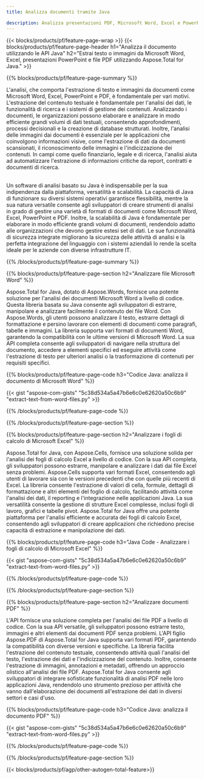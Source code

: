 ```yaml
---
title: Analizza documenti tramite Java 

description: Analizza presentazioni PDF, Microsoft Word, Excel e PowerPoint tramite l'applicazione Java. Estrai testo o immagini con facilità.
---
```


{{< blocks/products/pf/feature-page-wrap >}}
{{< blocks/products/pf/feature-page-header h1="Analizza il documento utilizzando le API Java" h2="Estrai testo o immagini da Microsoft Word, Excel, presentazioni PowerPoint e file PDF utilizzando Aspose.Total for Java." >}}

{{% blocks/products/pf/feature-page-summary %}}

L'analisi, che comporta l'estrazione di testo e immagini da documenti come Microsoft Word, Excel, PowerPoint e PDF, è fondamentale per vari motivi. L'estrazione del contenuto testuale è fondamentale per l'analisi dei dati, le funzionalità di ricerca e i sistemi di gestione dei contenuti. Analizzando i documenti, le organizzazioni possono elaborare e analizzare in modo efficiente grandi volumi di dati testuali, consentendo approfondimenti, processi decisionali e la creazione di database strutturati. Inoltre, l'analisi delle immagini dai documenti è essenziale per le applicazioni che coinvolgono informazioni visive, come l'estrazione di dati da documenti scansionati, il riconoscimento delle immagini e l'indicizzazione dei contenuti. In campi come quello finanziario, legale e di ricerca, l'analisi aiuta ad automatizzare l'estrazione di informazioni critiche da report, contratti e documenti di ricerca.  <br /><br />

Un software di analisi basato su Java è indispensabile per la sua indipendenza dalla piattaforma, versatilità e scalabilità. La capacità di Java di funzionare su diversi sistemi operativi garantisce flessibilità, mentre la sua natura versatile consente agli sviluppatori di creare strumenti di analisi in grado di gestire una varietà di formati di documenti come Microsoft Word, Excel, PowerPoint e PDF. Inoltre, la scalabilità di Java è fondamentale per elaborare in modo efficiente grandi volumi di documenti, rendendolo adatto alle organizzazioni che devono gestire estesi set di dati. Le sue funzionalità di sicurezza integrate migliorano la sicurezza delle attività di analisi e la perfetta integrazione del linguaggio con i sistemi aziendali lo rende la scelta ideale per le aziende con diverse infrastrutture IT.

{{% /blocks/products/pf/feature-page-summary  %}}

{{% blocks/products/pf/feature-page-section  h2="Analizzare file Microsoft Word" %}}

Aspose.Total for Java, dotato di Aspose.Words, fornisce una potente soluzione per l'analisi dei documenti Microsoft Word a livello di codice. Questa libreria basata su Java consente agli sviluppatori di estrarre, manipolare e analizzare facilmente il contenuto dei file Word. Con Aspose.Words, gli utenti possono analizzare il testo, estrarre dettagli di formattazione e persino lavorare con elementi di documenti come paragrafi, tabelle e immagini. La libreria supporta vari formati di documenti Word, garantendo la compatibilità con le ultime versioni di Microsoft Word. La sua API completa consente agli sviluppatori di navigare nella struttura del documento, accedere a elementi specifici ed eseguire attività come l'estrazione di testo per ulteriori analisi o la trasformazione di contenuti per requisiti specifici.

{{% blocks/products/pf/feature-page-code h3="Codice Java: analizza il documento di Microsoft Word" %}}

{{< gist "aspose-com-gists" "5c38d534a5a47b6e6c0e62620a50c6b9" "extract-text-from-word-files.py" >}}

{{% /blocks/products/pf/feature-page-code  %}}

{{% /blocks/products/pf/feature-page-section %}}

{{% blocks/products/pf/feature-page-section  h2="Analizzare i fogli di calcolo di Microsoft Excel" %}}

Aspose.Total for Java, con Aspose.Cells, fornisce una soluzione solida per l'analisi dei fogli di calcolo Excel a livello di codice. Con la sua API completa, gli sviluppatori possono estrarre, manipolare e analizzare i dati dai file Excel senza problemi. Aspose.Cells supporta vari formati Excel, consentendo agli utenti di lavorare sia con le versioni precedenti che con quelle più recenti di Excel. La libreria consente l'estrazione di valori di cella, formule, dettagli di formattazione e altri elementi del foglio di calcolo, facilitando attività come l'analisi dei dati, il reporting e l'integrazione nelle applicazioni Java. La sua versatilità consente la gestione di strutture Excel complesse, inclusi fogli di lavoro, grafici e tabelle pivot. Aspose.Total for Java offre una potente piattaforma per l'analisi efficiente e accurata dei fogli di calcolo Excel, consentendo agli sviluppatori di creare applicazioni che richiedono precise capacità di estrazione e manipolazione dei dati.

{{% blocks/products/pf/feature-page-code h3="Java Code - Analizzare i fogli di calcolo di Microsoft Excel" %}}

{{< gist "aspose-com-gists" "5c38d534a5a47b6e6c0e62620a50c6b9" "extract-text-from-word-files.py" >}}

{{% /blocks/products/pf/feature-page-code  %}}

{{% /blocks/products/pf/feature-page-section %}}

{{% blocks/products/pf/feature-page-section  h2="Analizzare documenti PDF" %}}

L'API fornisce una soluzione completa per l'analisi dei file PDF a livello di codice. Con la sua API versatile, gli sviluppatori possono estrarre testo, immagini e altri elementi dai documenti PDF senza problemi. L'API figlio Aspose.PDF di Aspose.Total for Java supporta vari formati PDF, garantendo la compatibilità con diverse versioni e specifiche. La libreria facilita l'estrazione del contenuto testuale, consentendo attività quali l'analisi del testo, l'estrazione dei dati e l'indicizzazione del contenuto. Inoltre, consente l'estrazione di immagini, annotazioni e metadati, offrendo un approccio olistico all'analisi dei file PDF. Aspose.Total for Java consente agli sviluppatori di integrare sofisticate funzionalità di analisi PDF nelle loro applicazioni Java, rendendolo uno strumento prezioso per attività che vanno dall'elaborazione dei documenti all'estrazione dei dati in diversi settori e casi d'uso.

{{% blocks/products/pf/feature-page-code h3="Codice Java: analizza il documento PDF" %}}

{{< gist "aspose-com-gists" "5c38d534a5a47b6e6c0e62620a50c6b9" "extract-text-from-word-files.py" >}}

{{% /blocks/products/pf/feature-page-code  %}}

{{% /blocks/products/pf/feature-page-section %}}

{{< blocks/products/pf/agp/other-autogen-total-feature>}}